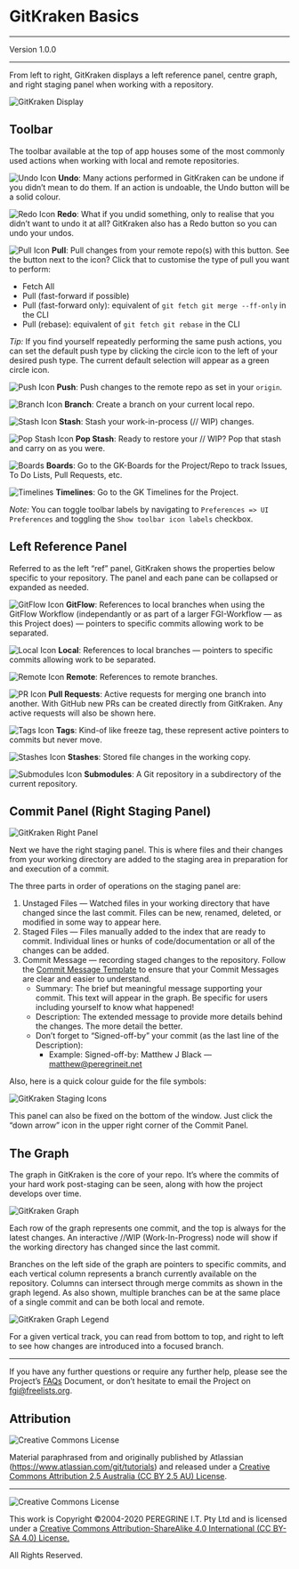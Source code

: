 # GitKraken Basics

---

Version 1.0.0

---

From left to right, GitKraken displays a left reference panel, centre graph, and right staging panel when working with a repository.

![GitKraken Display](https://support.gitkraken.com/img/documentation/getting-started/interface-slim.png)

## Toolbar

The toolbar available at the top of app houses some of the most commonly used actions when working with local and remote repositories.

![Undo Icon](https://support.gitkraken.com/img/documentation/icons/gk-undo-icon.svg) **Undo**: Many actions performed in GitKraken can be undone if you didn&rsquo;t mean to do them. If an action is undoable, the Undo button will be a solid colour.

![Redo Icon](https://support.gitkraken.com/img/documentation/icons/gk-redo-icon.svg) **Redo**: What if you undid something, only to realise that you didn&rsquo;t want to undo it at all? GitKraken also has a Redo button so you can undo your undos.

![Pull Icon](https://support.gitkraken.com/img/documentation/icons/gk-pull-icon.svg) **Pull**: Pull changes from your remote repo(s) with this button. See the button next to the icon? Click that to customise the type of pull you want to perform:

- Fetch All
- Pull (fast-forward if possible)
- Pull (fast-forward only): equivalent of `git fetch git merge --ff-only` in the CLI
- Pull (rebase): equivalent of `git fetch git rebase` in the CLI

*Tip:* If you find yourself repeatedly performing the same push actions, you can set the default push type by clicking the circle icon to the left of your desired push type. The current default selection will appear as a green circle icon.

![Push Icon](https://support.gitkraken.com/img/documentation/icons/gk-push-icon.svg) **Push**: Push changes to the remote repo as set in your `origin`.

![Branch Icon](https://support.gitkraken.com/img/documentation/icons/gk-branch-icon.svg) **Branch**: Create a branch on your current local repo.

![Stash Icon](https://support.gitkraken.com/img/documentation/icons/gk-stash-icon.svg) **Stash**: Stash your work-in-process (// WIP) changes.

![Pop Stash Icon](https://support.gitkraken.com/img/documentation/icons/gk-pop-stash-icon.svg) **Pop Stash**: Ready to restore your // WIP? Pop that stash and carry on as you were.

![Boards](https://support.gitkraken.com/img/documentation/icons/gk-pop-stash-icon.svg) **Boards**: Go to the GK-Boards for the Project/Repo to track Issues, To Do Lists, Pull Requests, etc.

![Timelines](https://support.gitkraken.com/img/documentation/icons/gk-pop-stash-icon.svg) **Timelines**: Go to the GK Timelines for the Project.

*Note:* You can toggle toolbar labels by navigating to `Preferences => UI Preferences` and toggling the `Show toolbar icon labels` checkbox.

## Left Reference Panel

Referred to as the left &ldquo;ref&rdquo; panel, GitKraken shows the properties below specific to your repository. The panel and each pane can be collapsed or expanded as needed.

![GitFlow Icon](https://support.gitkraken.com/img/documentation/icons/gk-local-icon.svg) **GitFlow**: References to local branches when using the GitFlow Workflow (independantly or as part of a larger FGI-Workflow &mdash; as this Project does) — pointers to specific commits allowing work to be separated.

![Local Icon](https://support.gitkraken.com/img/documentation/icons/gk-local-icon.svg) **Local**: References to local branches — pointers to specific commits allowing work to be separated.

![Remote Icon](https://support.gitkraken.com/img/documentation/icons/gk-remote-icon.svg) **Remote**: References to remote branches.

![PR Icon](https://support.gitkraken.com/img/documentation/icons/gk-pull-request-icon.svg) **Pull Requests**: Active requests for merging one branch into another. With GitHub new PRs can be created directly from GitKraken. Any active requests will also be shown here.

![Tags Icon](https://support.gitkraken.com/img/documentation/icons/gk-tag-icon.svg) **Tags**: Kind-of like freeze tag, these represent active pointers to commits but never move.

![Stashes Icon](https://support.gitkraken.com/img/documentation/icons/gk-stash-icon.svg) **Stashes**: Stored file changes in the working copy.

![Submodules Icon](https://support.gitkraken.com/img/documentation/icons/gk-submodules-icon.svg) **Submodules**: A Git repository in a subdirectory of the current repository.

## Commit Panel (Right Staging Panel)

![GitKraken Right Panel](https://support.gitkraken.com/img/documentation/getting-started/right-stage.png)

Next we have the right staging panel. This is where files and their changes from your working directory are added to the staging area in preparation for and execution of a commit.

The three parts in order of operations on the staging panel are:

1. Unstaged Files — Watched files in your working directory that have changed since the last commit. Files can be new, renamed, deleted, or modified in some way to appear here.
2. Staged Files — Files manually added to the index that are ready to commit. Individual lines or hunks of code/documentation or all of the changes can be added.
3. Commit Message — recording staged changes to the repository. Follow the [Commit Message Template]() to ensure that your Commit Messages are clear and easier to understand.
	- Summary: The brief but meaningful message supporting your commit. This text will appear in the graph. Be specific for users including yourself to know what happened!
	- Description: The extended message to provide more details behind the changes. The more detail the better.
	- Don&rsquo;t forget to &ldquo;Signed-off-by&rdquo; your commit (as the last line of the Description):
		- Example: Signed-off-by: Matthew J Black &mdash; <matthew@peregrineit.net> 

Also, here is a quick colour guide for the file symbols:

![GitKraken Staging Icons](https://support.gitkraken.com/img/documentation/getting-started/symbol-guide.png)

This panel can also be fixed on the bottom of the window. Just click the &ldquo;down arrow&rdquo; icon in the upper right corner of the Commit Panel.

## The Graph

The graph in GitKraken is the core of your repo. It&rsquo;s where the commits of your hard work post-staging can be seen, along with how the project develops over time.

![GitKraken Graph](https://support.gitkraken.com/img/documentation/getting-started/graph.png)

Each row of the graph represents one commit, and the top is always for the latest changes. An interactive //WIP (Work-In-Progress) node will show if the working directory has changed since the last commit.

Branches on the left side of the graph are pointers to specific commits, and each vertical column represents a branch currently available on the repository. Columns can intersect through merge commits as shown in the graph legend. As also shown, multiple branches can be at the same place of a single commit and can be both local and remote.

![GitKraken Graph Legend](https://support.gitkraken.com/img/documentation/getting-started/graph-elements.png)

For a given vertical track, you can read from bottom to top, and right to left to see how changes are introduced into a focused branch.

---
If you have any further questions or require any further help, please see the Project&rsquo;s [FAQs](https://github.com/Dulux-Oz/FGI/tree/master/Project_Documentation/FAQs.md) Document, or don&rsquo;t hesitate to email the Project on <fgi@freelists.org>.

## Attribution

![Creative Commons License](https://i.creativecommons.org/l/by-sa/2.5/au/88x31.png "Creative Commons License")

Material paraphrased from and originally published by Atlassian (https://www.atlassian.com/git/tutorials) and released under a [Creative Commons Attribution 2.5 Australia (CC BY 2.5 AU) License](http://creativecommons.org/licenses/by/2.5/au/).

---

![Creative Commons License](https://i.creativecommons.org/l/by-sa/4.0/88x31.png "Creative Commons License")

This work is Copyright &copy;2004-2020 PEREGRINE I.T. Pty Ltd and is licensed under a [Creative Commons Attribution-ShareAlike 4.0 International (CC BY-SA 4.0) License.](https://creativecommons.org/licenses/by-sa/4.0/)

All Rights Reserved.
